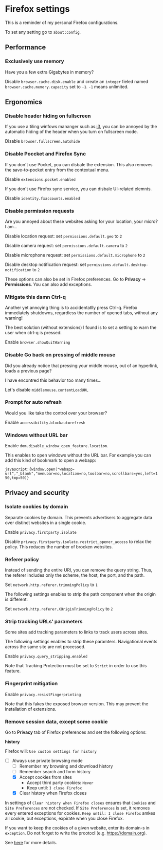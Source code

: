 
# Firefox settings

This is a reminder of my personal Firefox configurations.

To set any setting go to `about:config`.


## Performance

### Exclusively use memory

Have you a few extra Gigabytes in memory?

Disable `browser.cache.disk.enable` and create an `integer` fieled named
 `browser.cache.memory.capacity` set to `-1`. `-1` means unlimited.


## Ergonomics

### Disable header hiding on fullscreen

If you use a tiling winfows mananger such as [i3](https://i3wm.org), you can be 
 annoyed by the automatic hiding of the header when you turn on fullscreen mode.

Disable `browser.fullscreen.autohide`


### Disable Poccket and Firefox Sync

If you don't use Pocket, you can disbale the extension.
This also removes the save-to-pocket entry from the contextual menu.

Disable `extensions.pocket.enabled`


If you don't use Firefox sync service, you can disbale UI-related elemnts.

Disable `identity.fxaccounts.enabled`


### Disable permission requests

Are you annoyed about these websites asking for your location, your micro?
I am...

Disable location request: set `permissions.default.geo` to `2`

Disable camera request: set `permissions.default.camera` to `2`

Disable microphone request: set `permissions.default.microphone` to `2`

Disable desktop notification request: set `permissions.default.desktop-notification` to `2`

These options can also be set in Firefox preferences.
Go to **Privacy** -> **Permissions**.
You can also add exceptions.


### Mitigate this damn Ctrl-q

Another yet annoying thing is to accidentatlly press Ctrl-q. Firefox
 immediately shutdowns, regardless the number of opened tabs,
 without any warning!

The best solution (without extensions) I found is to set a setting to warn the
 user when ctrl-q is pressed.

Enable `browser.showQuitWarning`


### Disable Go back on pressing of middle mouse

Did you already notice that pressing your middle mouse, out of an hyperlink,
 loads a previous page?

I have encontred this behavior too many times...

Let's disable `middlemouse.contentLoadURL`


### Prompt for auto refresh

Would you like take the control over your browser?

Enable `accessibility.blockautorefresh`


### Windows without URL bar

Enable `dom.disable_window_open_feature.location`.

This enables to open windows without the URL bar.
For example you can add this kind of bookmark to open a webapp:

`javascript:{window.open("webapp-url","_blank","menubar=no,location=no,toolbar=no,scrollbars=yes,left=150,top=50)}`



## Privacy and security

### Isolate cookies by domain

Separate cookies by domain. This prevents advertisers to aggregate data over
 distinct websites in a single cookie.

Enable `privacy.firstparty.isolate`

Disable `privacy.firstparty.isolate.restrict_opener_access` to relax the policy.
 This reduces the number of brocken websites.


### Referer policy

Instead of sending the entire URI, you can remove the query string.
Thus, the referer includes only the scheme, the host, the port, and the path.

Set `network.http.referer.trimmingPolicy` to `1`

The following settings enables to strip the path component when the origin is
different:

Set `network.http.referer.XOriginTrimmingPolicy` to `2`


### Strip tracking URLs' parameters

Some sites add tracking parameters to links to track users across sites.

The following settings enables to strip these paramters.
Navigational events across the same site are not processed.

Enable `privacy.query_stripping.enabled`

Note that Tracking Protection must be set to `Strict` in order to
use this feature.


### Fingerprint mitigation

Enable `privacy.resistFingerprinting`

Note that this fakes the exposed browser version. This may prevent the
 installation of extensions.


### Remove session data, except some cookie

Go to **Privacy** tab of Firefox preferences and set the following options:

**history**

Firefox will: `Use custom settings for history`

- [ ] Always use private browsing mode
  - [ ] Remember my browsing and download history
  - [ ] Remember search and form history
  - [x] Accept cookies from sites
      - Accept third party cookies: `Never`
      - Keep until: `I close Firefox`
  - [x] Clear history when Firefox closes

In settings of `Clear history when Firefox closes` ensures that `Cookies` and
 `Site Preferences` are not checked. If `Site Preferences` is set, it removes
 every entered exceptions for cookies. `Keep until: I close Firefox` amkes
 all cookie, but exceptions, expirate when you close Firefox.

If you want to keep the cookies of a given website, enter its domain-s in
 `exception`. Do not forget to write the prootocl (e.g. https://domain.org).

See [here](https://support.mozilla.org/en-US/questions/954358) for more details.

